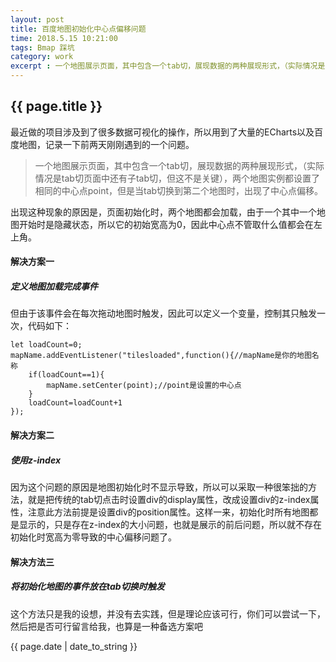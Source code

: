 ```yaml
---
layout: post
title: 百度地图初始化中心点偏移问题
time: 2018.5.15 10:21:00
tags: Bmap 踩坑
category: work
excerpt : 一个地图展示页面，其中包含一个tab切，展现数据的两种展现形式，（实际情况是tab切页面中还有子tab切，但这不是关键），两个地图实例都设置了相同的中心点point，但是当tab切换到第二个地图时，出现了中心点偏移。
---
```


<h2>{{ page.title }}</h2>

最近做的项目涉及到了很多数据可视化的操作，所以用到了大量的ECharts以及百度地图，记录一下前两天刚刚遇到的一个问题。
> 一个地图展示页面，其中包含一个tab切，展现数据的两种展现形式，（实际情况是tab切页面中还有子tab切，但这不是关键），两个地图实例都设置了相同的中心点point，但是当tab切换到第二个地图时，出现了中心点偏移。

出现这种现象的原因是，页面初始化时，两个地图都会加载，由于一个其中一个地图开始时是隐藏状态，所以它的初始宽高为0，因此中心点不管取什么值都会在左上角。

#### 解决方案一
##### 定义地图加载完成事件
但由于该事件会在每次拖动地图时触发，因此可以定义一个变量，控制其只触发一次，代码如下：
```
let loadCount=0;
mapName.addEventListener("tilesloaded",function(){//mapName是你的地图名称
    if(loadCount==1){
        mapName.setCenter(point);//point是设置的中心点
    }
    loadCount=loadCount+1
});
```
#### 解决方案二
##### 使用z-index
因为这个问题的原因是地图初始化时不显示导致，所以可以采取一种很笨拙的方法，就是把传统的tab切点击时设置div的display属性，改成设置div的z-index属性，注意此方法前提是设置div的position属性。这样一来，初始化时所有地图都是显示的，只是存在z-index的大小问题，也就是展示的前后问题，所以就不存在初始化时宽高为零导致的中心偏移问题了。

#### 解决方法三
##### 将初始化地图的事件放在tab切换时触发
这个方法只是我的设想，并没有去实践，但是理论应该可行，你们可以尝试一下，然后把是否可行留言给我，也算是一种备选方案吧
<p>{{ page.date | date_to_string }}</p>

